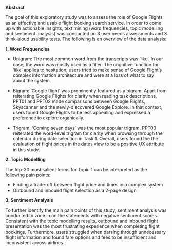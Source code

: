 **Abstract**

The goal of this exploratory study was to assess the role of Google Flights as an effective and usable flight booking search service. In order to come up with actionable insights, text mining (word frequencies, topic modelling and sentiment analysis) was conducted on 3 user needs assessments and 3 think-aloud usability tests. The following is an overview of the data analysis:

**1. Word Frequencies**

  - Unigram: The most common word from the transcripts was ‘like’. In our case, the word was mostly used as a filler. The cognitive function for ‘like’ applies to hesitation;      users tried to make sense of Google Flight’s complex information architecture and were at a loss of what to say about the system. 

  - Bigram: ‘Google flight’ was prominently featured as a bigram. Apart from reiterating Google Flights for clarity when reading task descriptions, PPT01 and PPT02 made comparisons between Google Flights, Skyscanner and the newly-discovered Google Explore. In that context, users found Google Flights to be less appealing and expressed a preference to explore organically.

  - Trigram: ‘Coming seven days’ was the most popular trigram. PPT03 reiterated the word-level trigram for clarity when browsing through the calendar during date selection in Task 1. Overall, users found the the evaluation of flight prices in the dates view to be a positive UX attribute in this study. 

**2. Topic Modelling**

The top-30 most salient terms for Topic 1 can be interpreted as the following pain points:

  - Finding a trade-off between flight price and times in a complex system
  - Outbound and inbound flight selection as a 2-page design

**3. Sentiment Analysis**

To further identify the main pain points of this study, sentiment analysis was conducted to zone in on the statements with negative sentiment scores. Consistent with the topic modelling results, outbound and inbound flight presentation was the most frustrating experience when completing flight bookings. Furthermore, users struggled when parsing through unnecessary flight information and found fare options and fees to be insufficient and inconsistent across airlines. 

